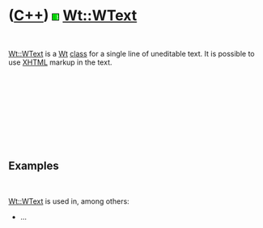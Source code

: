 



 

 

 

 

 

([C++](Cpp.md)) ![Wt](PicWt.png) [Wt::WText](CppWText.md)
===========================================================

 

[Wt::WText](CppWText.md) is a [Wt](CppWt.md) [class](CppClass.htm) for
a single line of uneditable text. It is possible to use
[XHTML](CppXhtml.md) markup in the text.

 

 

 

 

 

Examples
--------

 

[Wt::WText](CppWText.md) is used in, among others:

-   ...

 

 

 

 

 





 




